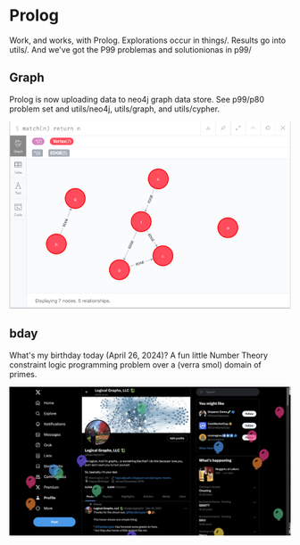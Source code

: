 # Prolog

Work, and works, with Prolog. Explorations occur in things/. Results go into 
utils/. And we've got the P99 problemas and solutionionas in p99/

## Graph

Prolog is now uploading data to neo4j graph data store. See p99/p80 problem
set and utils/neo4j, utils/graph, and utils/cypher.

![simple graph](imgs/simple-graph.png)

## bday

What's my birthday today (April 26, 2024)? A fun little Number Theory constraint
logic programming problem over a (verra smol) domain of primes.

![Birthday tweet-problem](imgs/57th-birthday.png)
